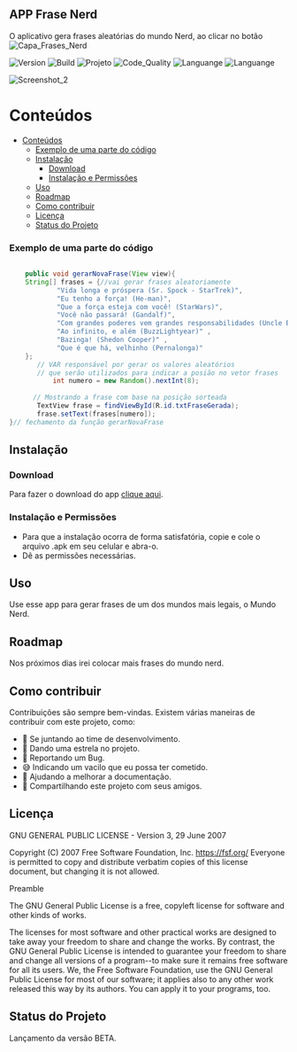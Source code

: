 ## APP Frase Nerd
   O aplicativo gera frases aleatórias do mundo Nerd, ao clicar no botão 
![Capa_Frases_Nerd](https://user-images.githubusercontent.com/71250901/109045891-e5683480-76b2-11eb-9584-9dece9f0c0ed.jpg)


![Version](https://img.shields.io/badge/Version-1.0.0-F21B3F) ![Build](https://img.shields.io/badge/Build-Passing-29BF12) ![Projeto](https://img.shields.io/badge/Projeto-FrasesNerd-08BDBD) ![Code_Quality](https://img.shields.io/badge/Code_Quality-Good-3A5683) ![Languange](https://img.shields.io/badge/Language-Java-F7DF1E) ![Languange](https://img.shields.io/badge/Language-Android-339933)



![Screenshot_2](https://user-images.githubusercontent.com/71250901/109047035-29a80480-76b4-11eb-956e-a6e89eb48137.png)



# Conteúdos
- [Conteúdos](#conteúdos)
    - [Exemplo de uma parte do código](#exemplo-de-uma-parte-do-código)
  - [Instalação](#instalação)
    - [Download](#download)
    - [Instalação e Permissões](#instalação-e-permissões)
  - [Uso](#uso)
  - [Roadmap](#roadmap)
  - [Como contribuir](#como-contribuir)
  - [Licença](#licença)
  - [Status do Projeto](#status-do-projeto)

### Exemplo de uma parte do código
``` JAVA

    public void gerarNovaFrase(View view){                                               
    String[] frases = {//vai gerar frases aleatoriamente                             
            "Vida longa e próspera (Sr. Spock - StarTrek)",                     //0  
            "Eu tenho a força! (He-man)",                                       //1  
            "Que a força esteja com você! (StarWars)",                          //2  
            "Você não passará! (Gandalf)",                                      //3  
            "Com grandes poderes vem grandes responsabilidades (Uncle Ben)",    //4  
            "Ao infinito, e além (BuzzLightyear)" ,                            //5   
            "Bazinga! (Shedon Cooper)" ,                                       //6   
            "Que é que há, velhinho (Pernalonga)"                               //7  
    };                                                                               
       // VAR responsável por gerar os valores aleatórios                            
       // que serão utilizados para indicar a posião no vetor frases                 
           int numero = new Random().nextInt(8);                                     
                                                                                     
      // Mostrando a frase com base na posição sorteada                              
       TextView frase = findViewById(R.id.txtFraseGerada);                           
       frase.setText(frases[numero]);                                                
}// fechamento da função gerarNovaFrase                                              
```

## Instalação 

### Download
Para fazer o download do app [clique aqui](https://github.com/Antonio-Marcos86/App_Frases_Nerd/releases).

### Instalação e Permissões
- Para que a instalação ocorra de forma satisfatória, copie e cole o arquivo .apk em seu celular e abra-o.
- Dê as permissões necessárias.
## Uso

Use esse app para gerar frases de um dos mundos mais legais, o Mundo Nerd.
## Roadmap

Nos próximos dias irei colocar mais frases do mundo nerd.

## Como contribuir

Contribuições são sempre bem-vindas. Existem várias maneiras de contribuir com este projeto, como:

- 💪 Se juntando ao time de desenvolvimento.
- 🌟 Dando uma estrela no projeto.
- 🐛 Reportando um Bug.
- 😅 Indicando um vacilo que eu possa ter cometido.
- 📄 Ajudando a melhorar a documentação.
- 🚀 Compartilhando este projeto com seus amigos.

## Licença

GNU GENERAL PUBLIC LICENSE - Version 3, 29 June 2007

Copyright (C) 2007 Free Software Foundation, Inc. <https://fsf.org/>
Everyone is permitted to copy and distribute verbatim copies
of this license document, but changing it is not allowed.

Preamble

The GNU General Public License is a free, copyleft license for software and other kinds of works.

The licenses for most software and other practical works are designed to take away your freedom to share and change the works.  By contrast, the GNU General Public License is intended to guarantee your freedom to share and change all versions of a program--to make sure it remains free software for all its users.  We, the Free Software Foundation, use the GNU General Public License for most of our software; it applies also to any other work released this way by its authors.  You can apply it to your programs, too.

## Status do Projeto

Lançamento da versão BETA.


